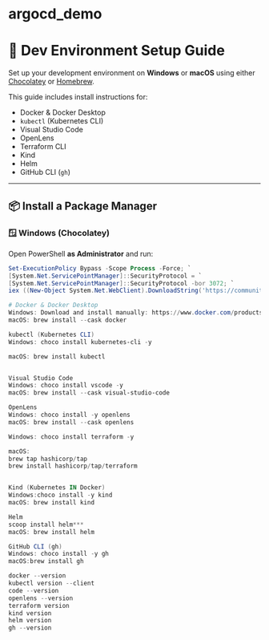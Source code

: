 # argocd_demo

# 🧰 Dev Environment Setup Guide

Set up your development environment on **Windows** or **macOS** using either [Chocolatey](https://chocolatey.org/) or [Homebrew](https://brew.sh/). 

This guide includes install instructions for:

- Docker & Docker Desktop
- `kubectl` (Kubernetes CLI)
- Visual Studio Code
- OpenLens
- Terraform CLI
- Kind
- Helm
- GitHub CLI (`gh`)

---

## 📦 Install a Package Manager

### 🪟 Windows (Chocolatey)

Open PowerShell **as Administrator** and run:

```powershell
Set-ExecutionPolicy Bypass -Scope Process -Force; `
[System.Net.ServicePointManager]::SecurityProtocol = `
[System.Net.ServicePointManager]::SecurityProtocol -bor 3072; `
iex ((New-Object System.Net.WebClient).DownloadString('https://community.chocolatey.org/install.ps1'))

# Docker & Docker Desktop
Windows: Download and install manually: https://www.docker.com/products/docker-desktop
macOS: brew install --cask docker

kubectl (Kubernetes CLI)
Windows: choco install kubernetes-cli -y

macOS: brew install kubectl


Visual Studio Code
Windows: choco install vscode -y
macOS: brew install --cask visual-studio-code

OpenLens
Windows: choco install -y openlens
macOS: brew install --cask openlens

Windows: choco install terraform -y

macOS:
brew tap hashicorp/tap
brew install hashicorp/tap/terraform


Kind (Kubernetes IN Docker)
Windows:choco install -y kind
macOS: brew install kind

Helm
scoop install helm***
macOS: brew install helm

GitHub CLI (gh)
Windows: choco install -y gh
macOS:brew install gh

docker --version
kubectl version --client
code --version
openlens --version
terraform version
kind version
helm version
gh --version
